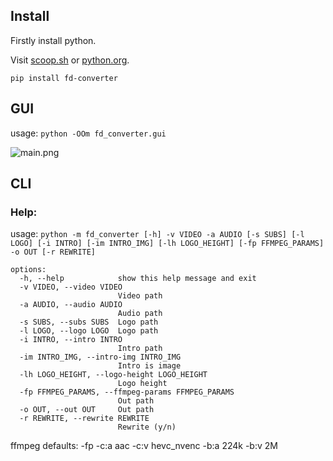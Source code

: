 ## Install

Firstly install python.

Visit [scoop.sh](https://scoop.sh/) or [python.org](https://www.python.org/downloads/).

`pip install fd-converter`

## GUI

usage: `python -OOm fd_converter.gui`

![main.png](https://i6.imageban.ru/out/2024/08/26/9a94bd3cf700e3659c285c2faae7f1d4.png)

## CLI

### Help:

usage: `python -m fd_converter [-h] -v VIDEO -a AUDIO [-s SUBS] [-l LOGO] [-i INTRO] [-im INTRO_IMG] [-lh LOGO_HEIGHT] [-fp FFMPEG_PARAMS] -o OUT [-r REWRITE]`

```
options:
  -h, --help            show this help message and exit
  -v VIDEO, --video VIDEO
                        Video path
  -a AUDIO, --audio AUDIO
                        Audio path
  -s SUBS, --subs SUBS  Logo path
  -l LOGO, --logo LOGO  Logo path
  -i INTRO, --intro INTRO
                        Intro path
  -im INTRO_IMG, --intro-img INTRO_IMG
                        Intro is image
  -lh LOGO_HEIGHT, --logo-height LOGO_HEIGHT
                        Logo height
  -fp FFMPEG_PARAMS, --ffmpeg-params FFMPEG_PARAMS
                        Out path
  -o OUT, --out OUT     Out path
  -r REWRITE, --rewrite REWRITE
                        Rewrite (y/n)
```

ffmpeg defaults: -fp -c:a aac -c:v hevc_nvenc -b:a 224k -b:v 2M